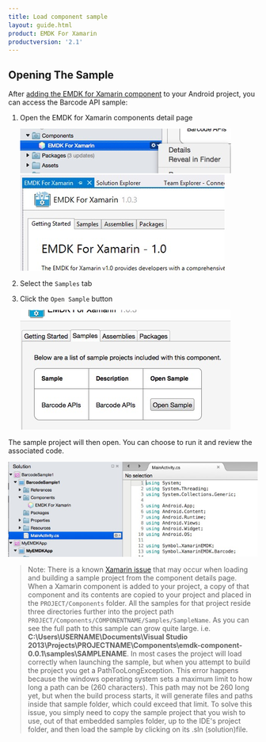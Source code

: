 ```yaml
---
title: Load component sample
layout: guide.html
product: EMDK For Xamarin
productversion: '2.1'
---
```



## Opening The Sample
After [adding the EMDK for Xamarin component](../component/install) to your Android project, you can access the Barcode API sample:

1. Open the EMDK for Xamarin components detail page

	![img](../../images/component/details-button.jpg)
	![img](../../images/component/details.jpg)
2. Select the `Samples` tab
3. Click the `Open Sample` button

	![img](../../images/component/samples-tab.jpg)

The sample project will then open. You can choose to run it and review the associated code.

![img](../../images/component/sample-opened.jpg)

> Note: There is a known [Xamarin issue](https://bugzilla.xamarin.com/show_bug.cgi?id=17662) that may occur when loading and building a sample project from the component details page. When a Xamarin component is added to your project, a copy of that component and its contents are copied to your project and placed in the `PROJECT/Components` folder. All the samples for that project reside three directories further into the project path  `PROJECT/Components/COMPONENTNAME/Samples/SampleName`. As you can see the full path to this sample can grow quite large. i.e. **C:\Users\USERNAME\Documents\Visual Studio 2013\Projects\PROJECTNAME\Components\emdk-component-0.0.1\samples\SAMPLENAME**.  In most cases the project will load correctly when launching the sample, but when you attempt to build the project you get a PathTooLongException. This error happens because the windows operating system sets a maximum limit to how long a path can be (260 characters). This path may not be 260 long yet, but when the build process starts, it will generate files and paths inside that sample folder, which could exceed that limit.  To solve this issue, you simply need to copy the sample project that you wish to use, out of that embedded samples folder, up to the IDE's project folder, and then load the sample by clicking on its .sln (solution)file.














